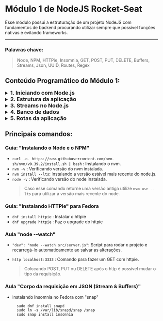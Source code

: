 # Módulo 1 de NodeJS Rocket-Seat

Esse módulo possui a estruturação de um projeto NodeJS com fundamentos de backend procurando utilizar sempre que possível funções nativas e evitando frameworks.

___
### Palavras chave:
>Node, NPM, HTTPie, Insomnia, GET, POST, PUT, DELETE, Buffers, Streams, Json, UUID, Routes, Regex

## Conteúdo Programático do Módulo 1:

<details style="font-size: 16px">
<summary><strong style="font-size: 18px">1. Iniciando com Node.js</strong></summary>

  ---

  + Introdução
  + Criando um projeto Node.js
  + node --watch

  ---
</details>

<details style="font-size: 16px">
<summary><strong style="font-size: 18px">2. Estrutura da aplicação</strong></summary>

  ---

  + Rotas de criação e listagem (Métodos HTTP)
  + Salvando usuários em memória (Headers)
  + Conhecendo HTTP status codes

  ---
</details>

<details style="font-size: 16px">
<summary><strong style="font-size: 18px">3. Streams no Node.js</strong></summary>

  ---

  + Entendendo Streams no Node
  + Criando stream de leitura
  + Stream de escrita e transformação
  + Aplicando Streams no módulo HTTP
  + Consumindo uma stream completa
  + Corpo da requisição em JSON (Stream & Buffers)
  + Entendendo Buffers no Node
  + Criando middleware de JSON

  ---
</details>

<details style="font-size: 16px">
<summary><strong style="font-size: 18px">4. Banco de dados</strong></summary>

  ---

  + Criando banco de dados JSON
  + Persistindo banco de dados
  + Criando ID único e universal (UUID)

  ---
</details>

<details style="font-size: 16px">
<summary><strong style="font-size: 18px">5. Rotas da aplicação</strong></summary>

  ---

  + Separando rotas da aplicação
  + Route e Query parameters
  + Criando regex dos parâmetros
  + Rotas com parâmetros (RegEx)
  + Remoção de registros
  + Atualização de registros
  + Capturando query parameters
  + Filtrando lista do banco de dados

  ---
</details>

## Principais comandos:

### Guia: "Instalando o Node e o NPM"

+ `curl -o- https://raw.githubusercontent.com/nvm-sh/nvm/v0.39.2/install.sh | bash` : Instalando o nvm.
+ `nvm -v` : Verificando versão do nvm instalada.
+ `nvm install --lts`: Instalando a versão estável mais recente do node.js.
+ `node -v` : Verificando versão do node instalada.
  >Caso esse comando retorne uma versão antiga utilize `nvm use --lts` para utilizar a versão mais recente do node.

### Guia: "Instalando HTTPie" para Fedora

+ `dnf install httpie` : Instalar o httpie
+ `dnf upgrade httpie` : Faz o upgrade do httpie

### Aula "node --watch"

+ `"dev": "node --watch src/server.js"`: Script para rodar o projeto e recarregá-lo automaticamente ao salvar as alterações.

+ `http localhost:3333` : Comando para fazer um GET com httpie.
  >Colocando POST, PUT ou DELETE após o http é possível mudar o tipo da requisição.

### Aula "Corpo da requisição em JSON (Stream & Buffers)"

+ Instalando Insomnia no Fedora com "snap"
  ```
    sudo dnf install snapd
    sudo ln -s /var/lib/snapd/snap /snap
    sudo snap install insomnia
  ```